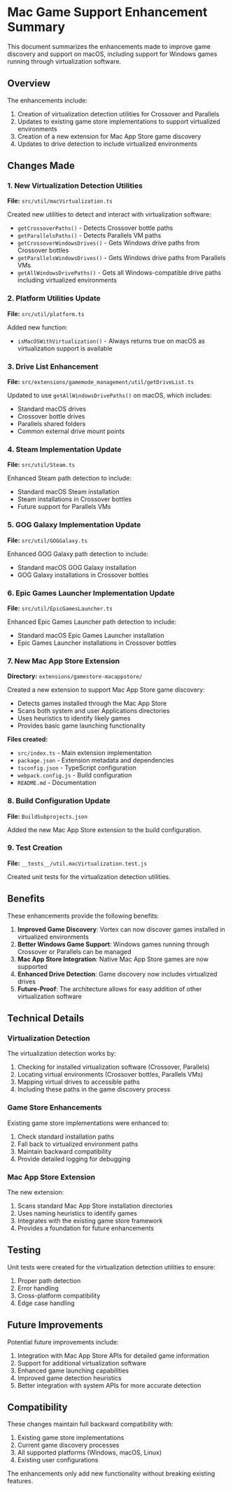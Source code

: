 # Mac Game Support Enhancement Summary

This document summarizes the enhancements made to improve game discovery and support on macOS, including support for Windows games running through virtualization software.

## Overview

The enhancements include:
1. Creation of virtualization detection utilities for Crossover and Parallels
2. Updates to existing game store implementations to support virtualized environments
3. Creation of a new extension for Mac App Store game discovery
4. Updates to drive detection to include virtualized environments

## Changes Made

### 1. New Virtualization Detection Utilities

**File:** `src/util/macVirtualization.ts`

Created new utilities to detect and interact with virtualization software:
- `getCrossoverPaths()` - Detects Crossover bottle paths
- `getParallelsPaths()` - Detects Parallels VM paths
- `getCrossoverWindowsDrives()` - Gets Windows drive paths from Crossover bottles
- `getParallelsWindowsDrives()` - Gets Windows drive paths from Parallels VMs
- `getAllWindowsDrivePaths()` - Gets all Windows-compatible drive paths including virtualized environments

### 2. Platform Utilities Update

**File:** `src/util/platform.ts`

Added new function:
- `isMacOSWithVirtualization()` - Always returns true on macOS as virtualization support is available

### 3. Drive List Enhancement

**File:** `src/extensions/gamemode_management/util/getDriveList.ts`

Updated to use `getAllWindowsDrivePaths()` on macOS, which includes:
- Standard macOS drives
- Crossover bottle drives
- Parallels shared folders
- Common external drive mount points

### 4. Steam Implementation Update

**File:** `src/util/Steam.ts`

Enhanced Steam path detection to include:
- Standard macOS Steam installation
- Steam installations in Crossover bottles
- Future support for Parallels VMs

### 5. GOG Galaxy Implementation Update

**File:** `src/util/GOGGalaxy.ts`

Enhanced GOG Galaxy path detection to include:
- Standard macOS GOG Galaxy installation
- GOG Galaxy installations in Crossover bottles

### 6. Epic Games Launcher Implementation Update

**File:** `src/util/EpicGamesLauncher.ts`

Enhanced Epic Games Launcher path detection to include:
- Standard macOS Epic Games Launcher installation
- Epic Games Launcher installations in Crossover bottles

### 7. New Mac App Store Extension

**Directory:** `extensions/gamestore-macappstore/`

Created a new extension to support Mac App Store game discovery:
- Detects games installed through the Mac App Store
- Scans both system and user Applications directories
- Uses heuristics to identify likely games
- Provides basic game launching functionality

**Files created:**
- `src/index.ts` - Main extension implementation
- `package.json` - Extension metadata and dependencies
- `tsconfig.json` - TypeScript configuration
- `webpack.config.js` - Build configuration
- `README.md` - Documentation

### 8. Build Configuration Update

**File:** `BuildSubprojects.json`

Added the new Mac App Store extension to the build configuration.

### 9. Test Creation

**File:** `__tests__/util.macVirtualization.test.js`

Created unit tests for the virtualization detection utilities.

## Benefits

These enhancements provide the following benefits:

1. **Improved Game Discovery**: Vortex can now discover games installed in virtualized environments
2. **Better Windows Game Support**: Windows games running through Crossover or Parallels can be managed
3. **Mac App Store Integration**: Native Mac App Store games are now supported
4. **Enhanced Drive Detection**: Game discovery now includes virtualized drives
5. **Future-Proof**: The architecture allows for easy addition of other virtualization software

## Technical Details

### Virtualization Detection

The virtualization detection works by:
1. Checking for installed virtualization software (Crossover, Parallels)
2. Locating virtual environments (Crossover bottles, Parallels VMs)
3. Mapping virtual drives to accessible paths
4. Including these paths in the game discovery process

### Game Store Enhancements

Existing game store implementations were enhanced to:
1. Check standard installation paths
2. Fall back to virtualized environment paths
3. Maintain backward compatibility
4. Provide detailed logging for debugging

### Mac App Store Extension

The new extension:
1. Scans standard Mac App Store installation directories
2. Uses naming heuristics to identify games
3. Integrates with the existing game store framework
4. Provides a foundation for future enhancements

## Testing

Unit tests were created for the virtualization detection utilities to ensure:
1. Proper path detection
2. Error handling
3. Cross-platform compatibility
4. Edge case handling

## Future Improvements

Potential future improvements include:
1. Integration with Mac App Store APIs for detailed game information
2. Support for additional virtualization software
3. Enhanced game launching capabilities
4. Improved game detection heuristics
5. Better integration with system APIs for more accurate detection

## Compatibility

These changes maintain full backward compatibility with:
1. Existing game store implementations
2. Current game discovery processes
3. All supported platforms (Windows, macOS, Linux)
4. Existing user configurations

The enhancements only add new functionality without breaking existing features.